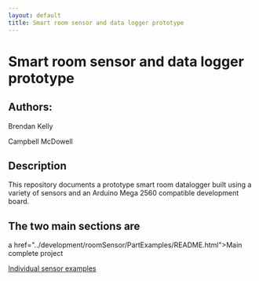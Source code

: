 ```yaml
---
layout: default
title: Smart room sensor and data logger prototype
---
```



# Smart room sensor and data logger prototype

## Authors:
Brendan Kelly

Campbell McDowell


## Description
This repository documents a prototype smart room datalogger built using a variety of sensors and an Arduino Mega 2560 compatible development board.


## The two main sections are

a href="../development/roomSensor/PartExamples/README.html">Main complete project</a>

<a href="../development/roomSensor/megaSensor/README.html">Individual sensor examples</a>






<br /><br /><br />
----------------------------------
<script src="{{ site.baseurl }}/linkfixer.js"></script>
